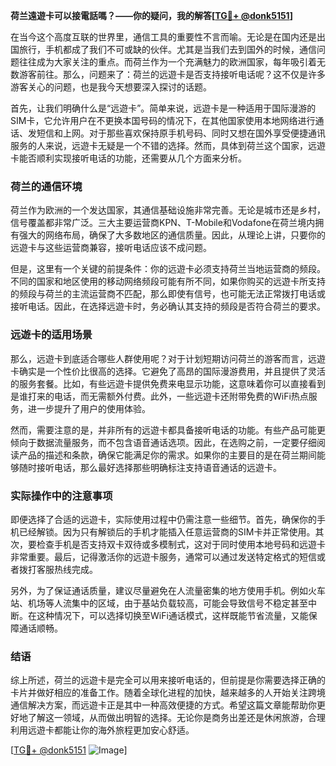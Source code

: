 **荷兰遠遊卡可以接電話嗎？——你的疑问，我的解答[[TG💪+ @donk5151](https://t.me/s/donk5151)]**

在当今这个高度互联的世界里，通信工具的重要性不言而喻。无论是在国内还是出国旅行，手机都成了我们不可或缺的伙伴。尤其是当我们去到国外的时候，通信问题往往成为大家关注的重点。而荷兰作为一个充满魅力的欧洲国家，每年吸引着无数游客前往。那么，问题来了：荷兰的远遊卡是否支持接听电话呢？这不仅是许多游客关心的问题，也是我今天想要深入探讨的话题。

首先，让我们明确什么是“远遊卡”。简单来说，远遊卡是一种适用于国际漫游的SIM卡，它允许用户在不更换本国号码的情况下，在其他国家使用本地网络进行通话、发短信和上网。对于那些喜欢保持原手机号码、同时又想在国外享受便捷通讯服务的人来说，远遊卡无疑是一个不错的选择。然而，具体到荷兰这个国家，远遊卡能否顺利实现接听电话的功能，还需要从几个方面来分析。

### 荷兰的通信环境

荷兰作为欧洲的一个发达国家，其通信基础设施非常完善。无论是城市还是乡村，信号覆盖都非常广泛。三大主要运营商KPN、T-Mobile和Vodafone在荷兰境内拥有强大的网络布局，确保了大多数地区的通信质量。因此，从理论上讲，只要你的远遊卡与这些运营商兼容，接听电话应该不成问题。

但是，这里有一个关键的前提条件：你的远遊卡必须支持荷兰当地运营商的频段。不同的国家和地区使用的移动网络频段可能有所不同，如果你购买的远遊卡所支持的频段与荷兰的主流运营商不匹配，那么即使有信号，也可能无法正常拨打电话或接听电话。因此，在选择远遊卡时，务必确认其支持的频段是否符合荷兰的要求。

### 远遊卡的适用场景

那么，远遊卡到底适合哪些人群使用呢？对于计划短期访问荷兰的游客而言，远遊卡确实是一个性价比很高的选择。它避免了高昂的国际漫游费用，并且提供了灵活的服务套餐。比如，有些远遊卡提供免费来电显示功能，这意味着你可以直接看到是谁打来的电话，而无需额外付费。此外，一些远遊卡还附带免费的WiFi热点服务，进一步提升了用户的使用体验。

然而，需要注意的是，并非所有的远遊卡都具备接听电话的功能。有些产品可能更倾向于数据流量服务，而不包含语音通话选项。因此，在选购之前，一定要仔细阅读产品的描述和条款，确保它能满足你的需求。如果你的主要目的是在荷兰期间能够随时接听电话，那么最好选择那些明确标注支持语音通话的远遊卡。

### 实际操作中的注意事项

即便选择了合适的远遊卡，实际使用过程中仍需注意一些细节。首先，确保你的手机已经解锁。因为只有解锁后的手机才能插入任意运营商的SIM卡并正常使用。其次，要检查手机是否支持双卡双待或多模制式，这对于同时使用本地号码和远遊卡非常重要。最后，记得激活你的远遊卡服务，通常可以通过发送特定格式的短信或者拨打客服热线完成。

另外，为了保证通话质量，建议尽量避免在人流量密集的地方使用手机。例如火车站、机场等人流集中的区域，由于基站负载较高，可能会导致信号不稳定甚至中断。在这种情况下，可以选择切换至WiFi通话模式，这样既能节省流量，又能保障通话顺畅。

### 结语

综上所述，荷兰的远遊卡是完全可以用来接听电话的，但前提是你需要选择正确的卡片并做好相应的准备工作。随着全球化进程的加快，越来越多的人开始关注跨境通信解决方案，而远遊卡正是其中一种高效便捷的方式。希望这篇文章能帮助你更好地了解这一领域，从而做出明智的选择。无论你是商务出差还是休闲旅游，合理利用远遊卡都能让你的海外旅程更加安心舒适。

[[TG💪+ @donk5151](https://t.me/s/donk5151) ![Image](https://i.postimg.cc/rwNCRYN7/Snipaste-2025-04-30-17-27-05.png)]